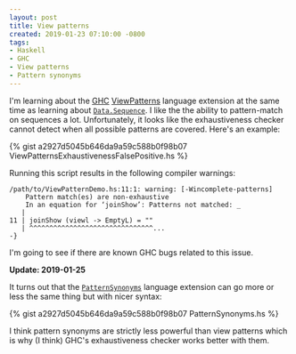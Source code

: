 ```yaml
---
layout: post
title: View patterns
created: 2019-01-23 07:10:00 -0800
tags:
- Haskell
- GHC
- View patterns
- Pattern synonyms
---
```

I'm learning about the [GHC][ghc] [ViewPatterns][view-patterns-ghc] language extension at the same time as learning about [`Data.Sequence`][data-sequence]. I like the the ability to pattern-match on sequences a lot. Unfortunately, it looks like the exhaustiveness checker cannot detect when all possible patterns are covered. Here's an example:

{% gist a2927d5045b646da9a59c588b0f98b07 ViewPatternsExhaustivenessFalsePositive.hs %}

Running this script results in the following compiler warnings:

```
/path/to/ViewPatternDemo.hs:11:1: warning: [-Wincomplete-patterns]
    Pattern match(es) are non-exhaustive
    In an equation for ‘joinShow’: Patterns not matched: _
   |
11 | joinShow (viewl -> EmptyL) = ""
   | ^^^^^^^^^^^^^^^^^^^^^^^^^^^^^^^...
-}
```

I'm going to see if there are known GHC bugs related to this issue.

**Update: 2019-01-25**

It turns out that the [`PatternSynonyms`][pattern-synonyms] language extension can go more or less the same thing but with nicer syntax:

{% gist a2927d5045b646da9a59c588b0f98b07 PatternSynonyms.hs %}

I think pattern synonyms are strictly less powerful than view patterns which is why (I think) GHC's exhaustiveness checker works better with them.

[data-sequence]: hackage.haskell.org/package/containers/docs/Data-Sequence.html
[ghc]: http://ghc.haskell.org/
[pattern-synonyms]: https://ghc.haskell.org/trac/ghc/wiki/PatternSynonyms/Implementation
[view-patterns-ghc]: https://ghc.haskell.org/trac/ghc/wiki/ViewPatterns
